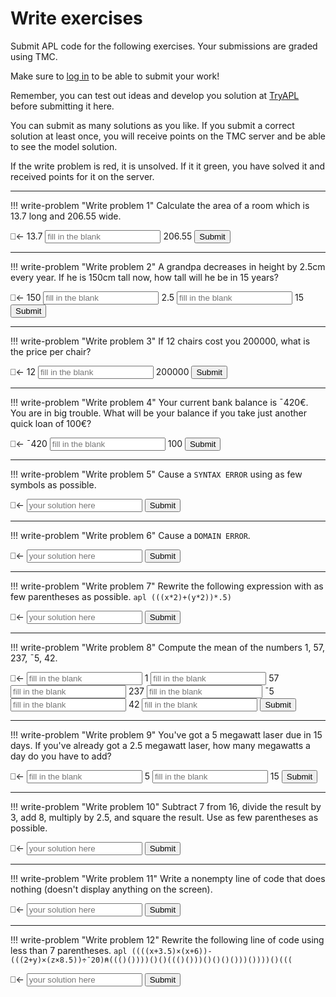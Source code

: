 # Write exercises

Submit APL code for the following exercises.
Your submissions are graded using TMC.

Make sure to [log in](../../account.md) to be able to submit your work!

Remember, you can test out ideas and develop you solution at [TryAPL](https://tryapl.org) before submitting it here.

You can submit as many solutions as you like.
If you submit a correct solution at least once, you will receive points on the TMC server and be able to see the model solution.

If the write problem is red, it is unsolved. If it it green, you have solved it and received points for it on the server.

---

!!! write-problem "Write problem 1"
    Calculate the area of a room which is 13.7 long and 206.55 wide.
    <div class="problem">
        <span class="problemspan">⎕←</span>
        <span class="problemfilltext" id="input_ch1_p1_b1" hidden>A←{</span>
        <span class="problemfilltext" id="input_ch1_p1_b2">13.7</span>
        <input class="problemfillinput" type="text" id="input_ch1_p1_b3" placeholder="fill in the blank" oninput="fillinput_resize(this)">
        <span class="problemfilltext" id="input_ch1_p1_b4">206.55</span>
        <span class="problemfilltext" id="input_ch1_p1_b5" hidden>}</span>
        <button class="problembutton" onclick="submit_problem('ch1_p1', 5)">Submit</button>
    </div>
    <p id="feedback_ch1_p1" style="color: red"></p>

---

!!! write-problem "Write problem 2"
    A grandpa decreases in height by 2.5cm every year.
    If he is 150cm tall now, how tall will he be in 15 years?
    <div class="problem">
        <span class="problemspan">⎕←</span>
        <span class="problemfilltext" id="input_ch1_p2_b1" hidden>A←{</span>
        <span class="problemfilltext" id="input_ch1_p2_b2">150</span>
        <input class="problemfillinput" type="text" id="input_ch1_p2_b3" placeholder="fill in the blank" oninput="fillinput_resize(this)">
        <span class="problemfilltext" id="input_ch1_p2_b4">2.5</span>
        <input class="problemfillinput" type="text" id="input_ch1_p2_b5" placeholder="fill in the blank" oninput="fillinput_resize(this)">
        <span class="problemfilltext" id="input_ch1_p2_b6">15</span>
        <span class="problemfilltext" id="input_ch1_p2_b7" hidden>}</span>
        <button class="problembutton" onclick="submit_problem('ch1_p2', 7)">Submit</button>
    </div>
    <p id="feedback_ch1_p2" style="color: red"></p>

---

!!! write-problem "Write problem 3"
    If 12 chairs cost you 200000, what is the price per chair?
    <div class="problem">
        <span class="problemspan">⎕←</span>
        <span class="problemfilltext" id="input_ch1_p3_b1" hidden>A←{</span>
        <span class="problemfilltext" id="input_ch1_p3_b2">12</span>
        <input class="problemfillinput" type="text" id="input_ch1_p3_b3" placeholder="fill in the blank" oninput="fillinput_resize(this)">
        <span class="problemfilltext" id="input_ch1_p3_b4">200000</span>
        <span class="problemfilltext" id="input_ch1_p3_b5" hidden>}</span>
        <button class="problembutton" onclick="submit_problem('ch1_p3', 5)">Submit</button>
    </div>
    <p id="feedback_ch1_p3" style="color: red"></p>

---

!!! write-problem "Write problem 4"
    Your current bank balance is ¯420€. You are in big trouble.
    What will be your balance if you take just another quick loan of 100€?
    <div class="problem">
        <span class="problemspan">⎕←</span>
        <span class="problemfilltext" id="input_ch1_p4_b1" hidden>A←{</span>
        <span class="problemfilltext" id="input_ch1_p4_b2">¯420</span>
        <input class="problemfillinput" type="text" id="input_ch1_p4_b3" placeholder="fill in the blank" oninput="fillinput_resize(this)">
        <span class="problemfilltext" id="input_ch1_p4_b4">100</span>
        <span class="problemfilltext" id="input_ch1_p1_b5" hidden>}</span>
        <button class="problembutton" onclick="submit_problem('ch1_p4', 5)">Submit</button>
    </div>
    <p id="feedback_ch1_p4" style="color: red"></p>

---

!!! write-problem "Write problem 5"
    Cause a `SYNTAX ERROR` using as few symbols as possible.
    <div class="problem">
        <span class="problemspan">⎕←</span>
        <span class="problemfilltext" id="input_ch1_p5_b1" hidden>A←{</span>
        <input class="probleminput" type="text" id="input_ch1_p5_b2" placeholder="your solution here">
        <span class="problemfilltext" id="input_ch1_p1_b3" hidden>}</span>
        <button class="problembutton" onclick="submit_problem('ch1_p5', 3)">Submit</button>
    </div>
    <p id="feedback_ch1_p5" style="color: red"></p>

---

!!! write-problem "Write problem 6"
    Cause a `DOMAIN ERROR`.
    <div class="problem">
        <span class="problemspan">⎕←</span>
        <span class="problemfilltext" id="input_ch1_p6_b1" hidden>A←{</span>
        <input class="probleminput" type="text" id="input_ch1_p6_b2" placeholder="your solution here">
        <span class="problemfilltext" id="input_ch1_p6_b3" hidden>}</span>
        <button class="problembutton" onclick="submit_problem('ch1_p6', 3)">Submit</button>
    </div>
    <p id="feedback_ch1_p6" style="color: red"></p>

---

!!! write-problem "Write problem 7"
    Rewrite the following expression with as few parentheses as possible.
    ```apl
    (((x*2)+(y*2))*.5)
    ```
    <div class="problem">
        <span class="problemspan">⎕←</span>
        <span class="problemfilltext" id="input_ch1_p7_b1" hidden>A←{</span>
        <input class="probleminput" type="text" id="input_ch1_p7_b2" placeholder="your solution here">
        <span class="problemfilltext" id="input_ch1_p7_b3" hidden>}</span>
        <button class="problembutton" onclick="submit_problem('ch1_p7', 3)">Submit</button>
    </div>
    <p id="feedback_ch1_p7" style="color: red"></p>

---

!!! write-problem "Write problem 8"
    Compute the mean of the numbers 1, 57, 237, ¯5, 42.
    <div class="problem">
        <span class="problemspan">⎕←</span>
        <span class="problemfilltext" id="input_ch1_p8_b1" hidden>A←{</span>
        <input class="problemfillinput" type="text" id="input_ch1_p8_b2" placeholder="fill in the blank" oninput="fillinput_resize(this)">
        <span class="problemfilltext" id="input_ch1_p8_b3">1</span>
        <input class="problemfillinput" type="text" id="input_ch1_p8_b4" placeholder="fill in the blank" oninput="fillinput_resize(this)">
        <span class="problemfilltext" id="input_ch1_p8_b5">57</span>
        <input class="problemfillinput" type="text" id="input_ch1_p8_b6" placeholder="fill in the blank" oninput="fillinput_resize(this)">
        <span class="problemfilltext" id="input_ch1_p8_b7">237</span>
        <input class="problemfillinput" type="text" id="input_ch1_p8_b8" placeholder="fill in the blank" oninput="fillinput_resize(this)">
        <span class="problemfilltext" id="input_ch1_p8_b9">¯5</span>
        <input class="problemfillinput" type="text" id="input_ch1_p8_b10" placeholder="fill in the blank" oninput="fillinput_resize(this)">
        <span class="problemfilltext" id="input_ch1_p8_b11">42</span>
        <input class="problemfillinput" type="text" id="input_ch1_p8_b12" placeholder="fill in the blank" oninput="fillinput_resize(this)">
        <span class="problemfilltext" id="input_ch1_p8_b13" hidden>}</span>
        <button class="problembutton" onclick="submit_problem('ch1_p8', 13)">Submit</button>
    </div>
    <p id="feedback_ch1_p8" style="color: red"></p>

---

!!! write-problem "Write problem 9"
    You've got a 5 megawatt laser due in 15 days. If you've already got a 2.5 megawatt laser, how many megawatts a day do you have to add?
    <div class="problem">
        <span class="problemspan">⎕←</span>
        <span class="problemfilltext" id="input_ch1_p9_b1" hidden>A←{</span>
        <input class="problemfillinput" type="text" id="input_ch1_p9_b2" placeholder="fill in the blank" oninput="fillinput_resize(this)">
        <span class="problemfilltext" id="input_ch1_p9_b3">5</span>
        <input class="problemfillinput" type="text" id="input_ch1_p9_b4" placeholder="fill in the blank" oninput="fillinput_resize(this)">
        <span class="problemfilltext" id="input_ch1_p9_b5">15</span>
        <span class="problemfilltext" id="input_ch1_p1_b6" hidden>}</span>
        <button class="problembutton" onclick="submit_problem('ch1_p9', 6)">Submit</button>
    </div>
    <p id="feedback_ch1_p9" style="color: red"></p>

---

!!! write-problem "Write problem 10"
    Subtract 7 from 16, divide the result by 3, add 8, multiply by 2.5, and square the result.
    Use as few parentheses as possible.
    <div class="problem">
        <span class="problemspan">⎕←</span>
        <span class="problemfilltext" id="input_ch1_p10_b1" hidden>A←{</span>
        <input class="probleminput" type="text" id="input_ch1_p10_b2" placeholder="your solution here">
        <span class="problemfilltext" id="input_ch1_p10_b3" hidden>}</span>
        <button class="problembutton" onclick="submit_problem('ch1_p10', 3)">Submit</button>
    </div>
    <p id="feedback_ch1_p10" style="color: red"></p>

---

!!! write-problem "Write problem 11"
    Write a nonempty line of code that does nothing (doesn't display anything on the screen).
    <div class="problem">
        <span class="problemspan">⎕←</span>
        <span class="problemfilltext" id="input_ch1_p11_b1" hidden>A←{</span>
        <input class="probleminput" type="text" id="input_ch1_p11_b2" placeholder="your solution here">
        <span class="problemfilltext" id="input_ch1_p11_b3" hidden>}</span>
        <button class="problembutton" onclick="submit_problem('ch1_p11', 3)">Submit</button>
    </div>
    <p id="feedback_ch1_p11" style="color: red"></p>

---

!!! write-problem "Write problem 12"
    Rewrite the following line of code using less than 7 parentheses.
    ```apl
    ((((x+3.5)×(x+6))-(((2+y)×(z×8.5))÷¯20)⍝((()())))()()((()()))()()()()))())))()(((
    ```
    <div class="problem">
        <span class="problemspan">⎕←</span>
        <span class="problemfilltext" id="input_ch1_p12_b1" hidden>A←{</span>
        <input class="probleminput" type="text" id="input_ch1_p12_b2" placeholder="your solution here">
        <span class="problemfilltext" id="input_ch1_p12_b3" hidden>}</span>
        <button class="problembutton" onclick="submit_problem('ch1_p12', 3)">Submit</button>
    </div>
    <p id="feedback_ch1_p12" style="color: red"></p>
